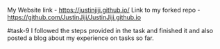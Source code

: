 My Website link - https://justinjiji.github.io/
Link to my forked repo - https://github.com/JustinJiji/JustinJiji.github.io

#task-9
I followed the steps provided in the task and finished it and also posted a blog about my experience on tasks so far.
